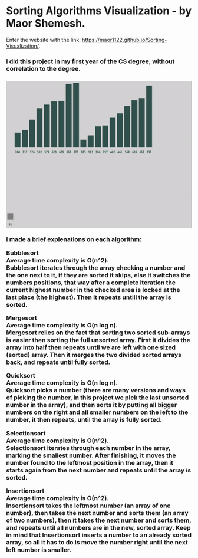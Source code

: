 # Sorting Algorithms Visualization - by Maor Shemesh.

Enter the website with the link: https://maor1122.github.io/Sorting-Visualization/.
<br>
<h3>I did this project in my first year of the CS degree, without correlation to the degree.<h3/>
<img src="Gif/Sorting-Visualization Mergesort.gif" width="700" height="400" />

I made a brief explenations on each algorithm:  

**Bubblesort**   
Average time complexity is O(n^2).  
Bubblesort iterates through the array checking a number and the one next to it, if they are sorted it skips,
else it switches the numbers positions, that way after a complete iteration the current highest number in the checked area
is locked at the last place (the highest). Then it repeats untill the array is sorted.

**Mergesort**  
Average time complexity is O(n log n).  
Mergesort relies on the fact that sorting two sorted sub-arrays is easier then sorting the full unsorted array.
First it divides the array into half then repeats until we are left with one sized (sorted) array.
Then it merges the two divided sorted arrays back, and repeats until fully sorted.

**Quicksort**  
Average time complexity is O(n log n).  
Quicksort picks a number (there are many versions and ways of picking the number, in this project we pick the last unsorted number in the array),
and then sorts it by putting all bigger numbers on the right and all smaller numbers on the left to the number, it then repeats, until the array is fully sorted.

**Selectionsort**  
Average time complexity is O(n^2).  
Selectionsort iterates through each number in the array, marking the smallest number.
After finishing, it moves the number found to the leftmost position in the array,
then it starts again from the next number and repeats until the array is sorted.

**Insertionsort**  
Average time complexity is O(n^2).  
Insertionsort takes the leftmost number (an array of one number), then takes the next number and sorts them (an array of two numbers),
then it takes the next number and sorts them, and repeats until all numbers are in the new, sorted array.
Keep in mind that Insertionsort inserts a number to an already sorted array, so all it has to do is move the number right until the next left number is smaller.
